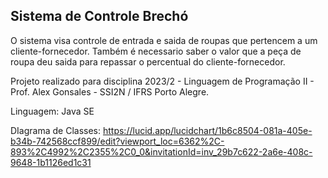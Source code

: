 ## Sistema de Controle Brechó

O sistema visa controle de entrada e saida de roupas que pertencem a um cliente-fornecedor.
Também é necessario saber o valor que a peça de roupa deu saida para repassar o percentual do cliente-fornecedor.

Projeto realizado para disciplina 2023/2 - Linguagem de Programação II - Prof. Alex Gonsales - SSI2N / IFRS Porto Alegre.

Linguagem: Java SE

DIagrama de Classes: https://lucid.app/lucidchart/1b6c8504-081a-405e-b34b-742568ccf899/edit?viewport_loc=6362%2C-893%2C4992%2C2355%2C0_0&invitationId=inv_29b7c622-2a6e-408c-9648-1b1126ed1c31